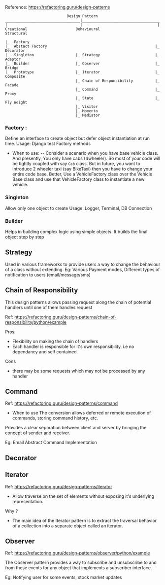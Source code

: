 Reference:
https://refactoring.guru/design-patterns



                                Design Pattern
    __________________________________|___________________________________
    |                                 |                                  |
    Creational                      Behavioural                         Structural

    |_  Factory
    |_  Abstact Factory                                                 |_ Decorator
    |_  Singleton                   |_ Strategy                         |_ Adaptor
    |_  Builder                     |_ Observer                         |_ Bridge
    |_  Prototype                   |_ Iterator                         |_ Composite
                                    |_ Chain of Responsibility          |_ Facade
                                    |_ Command                          |_ Proxy
                                    |_ State                            |_ Fly Weight
                                    |_ Visitor
                                    |_ Momento
                                    |_ Mediator


### Factory :

Define an interface to create object but defer object instantiation at run time. 
Usage: Django test Factory methods

- When to use:
    -- Consider a scenario when you have base vehicle class. And presently, You only have cabs (4wheeler). 
    So most of your code will be tightly coupled with say `Cab` class. But in future, you want to introduce
    2 wheeler taxi (say BikeTaxi) then you have to change your entire code base. Better, Use a VehicleFactory class
    over the Vehicle Base class and use that VehicleFactory class to instantiate a new vehicle. 


### Singleton
Allow only one object to create
Usage: Logger, Terminal, DB Connection


### Builder
Helps in building complex logic using simple objects. It builds the final object step by step


## Strategy
Used in various frameworks to provide users a way to change the behaviour of a class without extending. 
Eg: Various Payment modes, Different types of notification to users (email/message/sms)


## Chain of Responsibility

This design patterns allows passing request along the chain of potential handlers until one of them handles request

Ref: https://refactoring.guru/design-patterns/chain-of-responsibility/python/example

Pros:
- Flexibility on making the chain of handlers
- Each handler is responsible for it's own responsibility. i.e no dependancy and self contained

Cons
- there may be some requests which may not be processed by any handler


## Command
Ref: https://refactoring.guru/design-patterns/command

- When to use
The conversion allows deferred or remote execution of commands, storing command history, etc.


Provides a clear separation between client and server by bringing the concept
of sender and receiver.

Eg: Email Abstract Command Implementation

## Decorator

## Iterator
Ref: https://refactoring.guru/design-patterns/iterator

- Allow traverse on the set of elements without exposing it's underlying representation.

Why ?
- The main idea of the Iterator pattern is to extract the traversal behavior of a collection
 into a separate object called an iterator.
 
 ## Observer
 Ref: https://refactoring.guru/design-patterns/observer/python/example
 

 The Observer pattern provides a way to subscribe and unsubscribe to and from these events 
 for any object that implements a subscriber interface.
 
 Eg: Notifying user for some events, stock market updates
 
 
 
